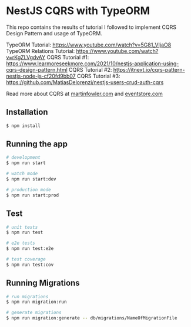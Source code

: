# NestJS CQRS with TypeORM

This repo contains the results of tutorial I followed to implement CQRS Design Pattern and usage of TypeORM.

TypeORM Tutorial: https://www.youtube.com/watch?v=5G81_VIjaO8
TypeORM Relations Tutorial: https://www.youtube.com/watch?v=rKgZLVgdvAY
CQRS Tutorial #1: https://www.learmoreseekmore.com/2021/10/nestjs-application-using-cqrs-design-pattern.html
CQRS Tutorial #2: https://itnext.io/cqrs-pattern-nestjs-node-js-cf20fd9bb07
CQRS Tutorial #3: https://github.com/MatiasDelorenzi/nestjs-users-crud-auth-cqrs

Read more about CQRS at [martinfowler.com](https://martinfowler.com/bliki/CQRS.html) and [eventstore.com](https://www.eventstore.com/cqrs-pattern)

## Installation

```bash
$ npm install
```

## Running the app

```bash
# development
$ npm run start

# watch mode
$ npm run start:dev

# production mode
$ npm run start:prod
```

## Test

```bash
# unit tests
$ npm run test

# e2e tests
$ npm run test:e2e

# test coverage
$ npm run test:cov
```

## Running Migrations

```bash
# run migrations
$ npm run migration:run
```

```bash
# generate migrations
$ npm run migration:generate -- db/migrations/NameOfMigrationFile
```

